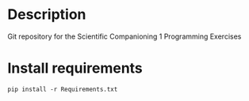 
# Description
Git repository for the Scientific Companioning 1 Programming Exercises

# Install requirements

```
pip install -r Requirements.txt
```


